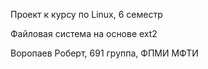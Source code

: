 Проект к курсу по Linux, 6 семестр

Файловая система на основе ext2

Воропаев Роберт, 691 группа, ФПМИ МФТИ

